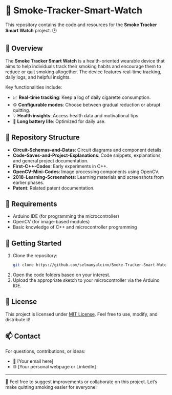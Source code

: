 # 🚀 Smoke-Tracker-Smart-Watch

This repository contains the code and resources for the **Smoke Tracker Smart Watch** project. 🕒

## 📜 Overview

The **Smoke Tracker Smart Watch** is a health-oriented wearable device that aims to help individuals track their smoking habits and encourage them to reduce or quit smoking altogether. The device features real-time tracking, daily logs, and helpful insights.

Key functionalities include:
- 📈 **Real-time tracking**: Keep a log of daily cigarette consumption.
- ⚙️ **Configurable modes**: Choose between gradual reduction or abrupt quitting.
- 💡 **Health insights**: Access health data and motivational tips.
- 🔋 **Long battery life**: Optimized for daily use.

## 📂 Repository Structure

- **Circuit-Schemas-and-Datas**: Circuit diagrams and component details.
- **Code-Saves-and-Project-Explanations**: Code snippets, explanations, and general project documentation.
- **First-C++-Codes**: Early experiments in C++.
- **OpenCV-Mini-Codes**: Image processing components using OpenCV.
- **2018-Learning-Screenshots**: Learning materials and screenshots from earlier phases.
- **Patent**: Related patent documentation.

## 🔧 Requirements

- Arduino IDE (for programming the microcontroller)
- OpenCV (for image-based modules)
- Basic knowledge of C++ and microcontroller programming

## 🚀 Getting Started

1. Clone the repository:
   ```bash
   git clone https://github.com/selmanyalcinn/Smoke-Tracker-Smart-Watch.git
   ```
2. Open the code folders based on your interest.
3. Upload the appropriate sketch to your microcontroller via the Arduino IDE.

## 📝 License

This project is licensed under [MIT License](LICENSE). Feel free to use, modify, and distribute it!

## 📫 Contact

For questions, contributions, or ideas:

- 📧 [Your email here]
- 🌐 [Your personal webpage or LinkedIn]

---

🧡 Feel free to suggest improvements or collaborate on this project. Let’s make quitting smoking easier for everyone!

